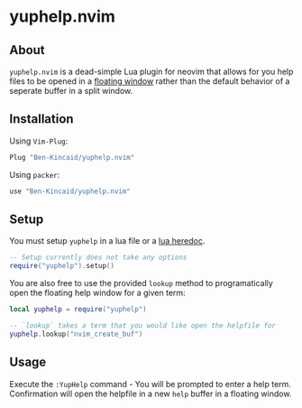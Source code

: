 # yuphelp.nvim 

## About 
`yuphelp.nvim` is a dead-simple Lua plugin for neovim that allows for you help files to be opened in a [floating window](https://neovim.io/doc/user/api.html#api-floatwin) rather than the default behavior of a seperate buffer in a split window. 

## Installation
Using `Vim-Plug`:
```lua
Plug "Ben-Kincaid/yuphelp.nvim"
```

Using `packer`:
```lua
use "Ben-Kincaid/yuphelp.nvim"
```
## Setup
You must setup `yuphelp` in a lua file or a [lua heredoc](https://neovim.io/doc/user/lua.html).

```lua
-- Setup currently does not take any options
require("yuphelp").setup()
```
You are also free to use the provided `lookup` method to programatically open the floating help window for a given term:

```lua
local yuphelp = require("yuphelp")

-- `lookup` takes a term that you would like open the helpfile for
yuphelp.lookup("nvim_create_buf")
```

## Usage
Execute the `:YupHelp` command - You will be prompted to enter a help term. Confirmation will open the helpfile in a new `help` buffer in a floating window. 
